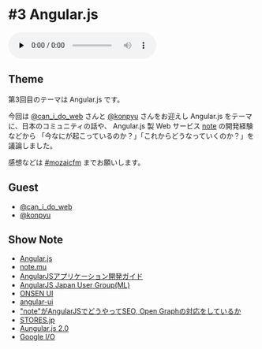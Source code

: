 # #3 Angular.js

<audio preload=none controls src=http://files.mozaic.fm/mozaic-ep3.m4a></audio>


## Theme

第3回目のテーマは Angular.js です。

今回は [@can_i_do_web](https://twitter.com/can_i_do_web) さんと [@konpyu](https://twitter.com/konpyu) さんをお迎えし Angular.js をテーマに、日本のコミュニティの話や、 Angular.js 製 Web サービス [note](http://t.umblr.com/redirect?z=https%3A%2F%2Fnote.mu%2F&t=NGI1YzIxMDI3ZThkYzY5Njg0NTAzODBjM2NjNTI5NWZmMmU0ZTMyMixqYnFMam9ibQ%3D%3D) の開発経験などから 「今なにが起こっているのか？」「これからどうなっていくのか？」を議論しました。

感想などは [#mozaicfm](https://twitter.com/search?q=mozaicfm&src=hash) までお願いします。


## Guest

- [@can_i_do_web](https://twitter.com/can_i_do_web)
- [@konpyu](https://twitter.com/konpyu)


## Show Note

- [Angular.js](http://t.umblr.com/redirect?z=https%3A%2F%2Fangularjs.org%2F&t=MTc4Y2I5YmVjNzA0ZWRhNjFkNzVmZjY5MDkxNTNkZGQ3MzlhZDM3ZCxqYnFMam9ibQ%3D%3D)
- [note.mu](http://t.umblr.com/redirect?z=http%3A%2F%2Fnote.mu&t=Y2NlOWI5M2FlODIyZmY0NDBkYTI0YjUwN2NlYjVhYjY0NjgyOWE5MyxqYnFMam9ibQ%3D%3D)
- [AngularJSアプリケーション開発ガイド](http://t.umblr.com/redirect?z=http%3A%2F%2Fwww.oreilly.co.jp%2Fbooks%2F9784873116679%2F&t=ZDI1MzcyNzI3ZWIzMmQzZmQwNmI4NjQzMDU1MTE0ZWQ2ZjhkMzIyZixqYnFMam9ibQ%3D%3D)
- [AngularJS Japan User Group(ML)](http://t.umblr.com/redirect?z=https%3A%2F%2Fgroups.google.com%2Fforum%2F%23%21forum%2Fangularjs-jp&t=Zjc4MDczZGI3MzgzNjgzYTQ0NmE4YTg3YjVlZWZlY2ViZmFkZmQ4NixqYnFMam9ibQ%3D%3D)
- [ONSEN UI](http://t.umblr.com/redirect?z=http%3A%2F%2Fonsenui.io%2F&t=ZDMxZDEwNTI2N2JlNDBhODY2MGQzMmJjZGRjNWUzZjZmMzU4NDUwMixqYnFMam9ibQ%3D%3D)
- [angular-ui](http://t.umblr.com/redirect?z=http%3A%2F%2Fangular-ui.github.io%2F&t=M2EwNDZjNGMzYTU5OWExZTQ4NDRkNjYwNjNjZjMxNTU2MDU5ZjkxYyxqYnFMam9ibQ%3D%3D)
- ["note"がAngularJSでどうやってSEO, Open Graphの対応をしているか](http://t.umblr.com/redirect?z=https%3A%2F%2Fnote.mu%2Fwadako%2Fn%2Fn01733b19bc9c&t=MDEzZWI5MWM4NTcyYzA4NzhiZGZmNDJlOTU5MTk4YTE1MjNhMDBkNixqYnFMam9ibQ%3D%3D)
- [STORES.jp](http://t.umblr.com/redirect?z=http%3A%2F%2Fstores.jp%2F&t=Njg1YjQ2MWY3YjQwZmRjYzNhZmFhZTdlMWEzYTZkNmRlM2M4NGIzOSxqYnFMam9ibQ%3D%3D)
- [Aungular.js 2.0](http://t.umblr.com/redirect?z=http%3A%2F%2Fblog.angularjs.org%2F2014%2F03%2Fangular-20.html&t=NmE5ZmExNDUxNGI5MDNlZWRlMzYxMTA3NDcyMDlkZDE1ZjQxZjU1YyxqYnFMam9ibQ%3D%3D)
- [Google I/O](http://t.umblr.com/redirect?z=https%3A%2F%2Fwww.google.com%2Fevents%2Fio&t=ZWMzZGIyMmQ1YzU4MzFkZDdjNDljMjVlYThkNDQ1ZGNiMjE2MTU1NCxqYnFMam9ibQ%3D%3D)
